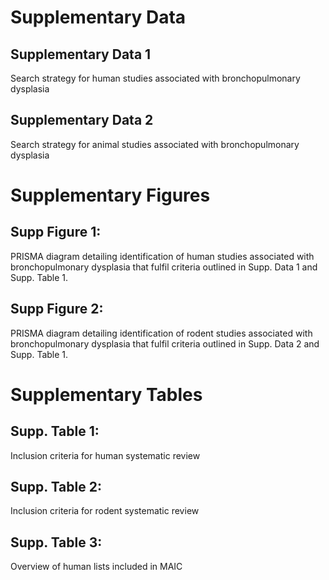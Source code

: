 # Supplementary Data

## Supplementary Data 1
Search strategy for human studies associated with bronchopulmonary dysplasia

## Supplementary Data 2
Search strategy for animal studies associated with bronchopulmonary dysplasia

# Supplementary Figures

## Supp Figure 1: 
PRISMA diagram detailing identification of human studies associated with bronchopulmonary dysplasia that fulfil criteria outlined in Supp. Data 1 and Supp. Table 1.

## Supp Figure 2: 

PRISMA diagram detailing identification of rodent studies associated with bronchopulmonary dysplasia that fulfil criteria outlined in Supp. Data 2 and Supp. Table 1.

# Supplementary Tables

## Supp. Table 1:
Inclusion criteria for human systematic review

## Supp. Table 2: 
Inclusion criteria for rodent systematic review

## Supp. Table 3: 
Overview of human lists included in MAIC
